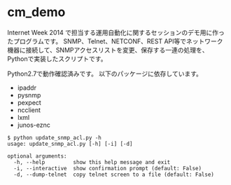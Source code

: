 cm_demo
=======
Internet Week 2014 で担当する運用自動化に関するセッションのデモ用に作ったプログラムです。
SNMP、Telnet、NETCONF、REST API等でネットワーク機器に接続して、SNMPアクセスリストを変更、保存する一連の処理を、Pythonで実装したスクリプトです。

Python2.7で動作確認済みです。
以下のパッケージに依存しています。

 - ipaddr
 - pysnmp
 - pexpect
 - ncclient
 - lxml
 - junos-eznc

```
$ python update_snmp_acl.py -h
usage: update_snmp_acl.py [-h] [-i] [-d]

optional arguments:
  -h, --help         show this help message and exit
  -i, --interactive  show confirmation prompt (default: False)
  -d, --dump-telnet  copy telnet screen to a file (default: False)
```
